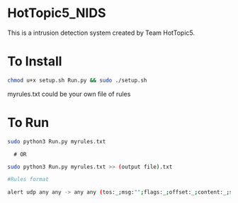 # HotTopic5_NIDS

This is a intrusion detection system created by Team HotTopic5.

# To Install
```sh
chmod u+x setup.sh Run.py && sudo ./setup.sh
```
myrules.txt could be your own file of rules

# To Run 
```sh
sudo python3 Run.py myrules.txt
```
      # OR
      
```sh
sudo python3 Run.py myrules.txt >> (output file).txt
```
```sh
#Rules format

alert udp any any -> any any (tos:_;msg:"";flags:_;offset:_;content:_;seq:_;ack:_;)

```
